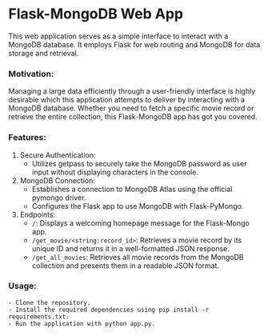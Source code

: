 # Flask-MongoDB Web App

This web application serves as a simple interface to interact with a MongoDB database. It employs Flask for web routing and MongoDB for data storage and retrieval.

### Motivation:
Managing a large data efficiently through a user-friendly interface is highly desirable which this application attempts to deliver by interacting with a MongoDB database. Whether you need to fetch a specific movie record or retrieve the entire collection, this Flask-MongoDB app has got you covered.

### Features:
1. Secure Authentication:
    - Utilizes getpass to securely take the MongoDB password as user input without displaying characters in the console.
2. MongoDB Connection:
    - Establishes a connection to MongoDB Atlas using the official pymongo driver.
    - Configures the Flask app to use MongoDB with Flask-PyMongo.
3. Endpoints:
    - ```/```: Displays a welcoming homepage message for the Flask-Mongo app.
    - ```/get_movie/<string:record_id>```: Retrieves a movie record by its unique ID and returns it in a well-formatted JSON response.
    - ```/get_all_movies```: Retrieves all movie records from the MongoDB collection and presents them in a readable JSON format.

### Usage:
    - Clone the repository.
    - Install the required dependencies using pip install -r requirements.txt.
    - Run the application with python app.py.
